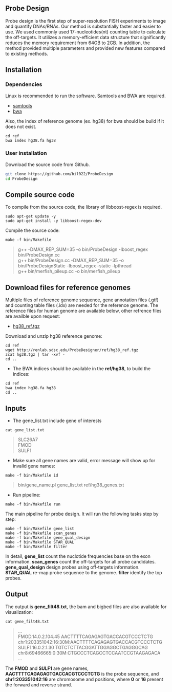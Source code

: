 ## Probe Design
Probe design is the first step of super-resolution FISH experiments to image and quantify DNAs/RNAs. 
Our method is substantially faster and easier to use. We used commonly used 17-nucleotides(nt) counting table to calculate the off-targets. It utilizes a memory-efficient data structure that significantly reduces the memory requirement from 64GB to 2GB. In addition, the method provided multiple parameters and provided new features compared to existing methods.

## Installation

### Dependencies

Linux is recommended to run the software. Samtools and BWA are required.

* [samtools](https://www.htslib.org/)
* [bwa](https://github.com/lh3/bwa)

Also, the index of reference genome (ex. hg38) for bwa should be build if it does not exist.

```
cd ref
bwa index hg38.fa hg38
```

### User installation

Download the source code from Github.

```sh
git clone https://github.com/bil022/ProbeDesign
cd ProbeDesign
```

## Compile source code

To compile from the source code, the library of libboost-regex is required.

```
sudo apt-get update -y
sudo apt-get install -y libboost-regex-dev
```
Compile the source code:

```
make -f bin/Makefile 
```

> g++ -DMAX_REP_SUM=35 -o bin/ProbeDesign -lboost_regex bin/ProbeDesign.cc<br/>
> g++ bin/ProbeDesign.cc -DMAX_REP_SUM=35 -o bin/ProbeDesignStatic -lboost_regex -static -lpthread<br/>
> g++ bin/merfish_pileup.cc -o bin/merfish_pileup

## Download files for reference genomes

Multiple files of reference genome sequence, gene annotation files (.gtf) and counting table files (.idx) are needed for the reference genome. The reference files for human genome are available below, other refrence files are availble upon request:

* [hg38_ref.tgz](http://renlab.sdsc.edu/ProbeDesigner/ref/hg38_ref.tgz/)

Download and unzip hg38 reference genome:

```
cd ref
wget http://renlab.sdsc.edu/ProbeDesigner/ref/hg38_ref.tgz
zcat hg38.tgz | tar -xvf -
cd ..
```

* The BWA indices should be available in the **ref/hg38**, to build the indices:

```
cd ref
bwa index hg38.fa hg38
cd ..
```

## Inputs

* The gene_list.txt include gene of interests

```
cat gene_list.txt 
```

> SLC26A7<br/>
> FMOD<br/>
> SULF1<br/>

* Make sure all gene names are valid, error message will show up for invalid gene names:

```
make -f bin/Makefile id
```
> bin/gene_name.pl gene_list.txt ref/hg38_genes.txt

* Run pipeline:

```
make -f bin/Makefile run
```

The main pipeline for probe design. It will run the following tasks step by step: 

    make -f bin/Makefile gene_list
    make -f bin/Makefile scan_genes
    make -f bin/Makefile gene_qual_design
    make -f bin/Makefile STAR_QUAL
    make -f bin/Makefile filter
In detail, **gene\_list** count the nuclotide frequencies base on the exon information. **scan_genes** count the off-targets for all probe candidates. **gene\_qual\_design** design probes using off-targets information. **STAR\_QUAL** re-map probe sequence to the genome. **filter** identify the top probes.

## Output

The output is **gene_filt48.txt**, the bam and bigbed files are also available for visualization:

```
cat gene_filt48.txt
```
> ...<br/>
> FMOD.14.0.2.104.45      AACTTTTCAGAGAGTGACCACGTCCCTCTG  chr1:203351042:16:30M:AACTTTTCAGAGAGTGACCACGTCCCTCTG<br/>
> SULF1.16.0.2.1.30       TGTCTCTTACGGATTGGAGGCTGAGGGCAG  chr8:69466665:0:30M:CTGCCCTCAGCCTCCAATCCGTAAGAGACA<br/>
> ...<br/>

The **FMOD** and **SULF1** are gene names, **AACTTTTCAGAGAGTGACCACGTCCCTCTG** is the probe sequence, and **chr1:203351042:16** are chromosome and positions, where **0** or **16** present the forward and reverse strand. 
